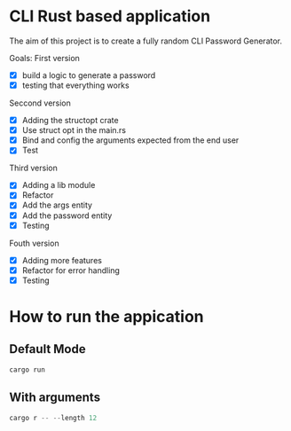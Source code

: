 # CLI Rust based application

The aim of this project is to create a fully random CLI Password Generator.

Goals:
First version

- [x] build a logic to generate a password
- [x] testing that everything works

Seccond version

- [x] Adding the structopt crate
- [x] Use struct opt in the main.rs
- [x] Bind and config the arguments expected from the end user
- [x] Test

Third version

- [x] Adding a lib module
- [x] Refactor
- [x] Add the args entity
- [x] Add the password entity
- [x] Testing

Fouth version

- [x] Adding more features
- [x] Refactor for error handling
- [x] Testing

# How to run the appication

## Default Mode

```rust
cargo run
```

## With arguments

```rust
cargo r -- --length 12
```
